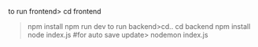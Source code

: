 to run frontend> cd frontend
>npm install
>npm run dev
to run backend>cd..
>cd backend
>npm install
>node index.js
#for auto save update>
>nodemon index.js
